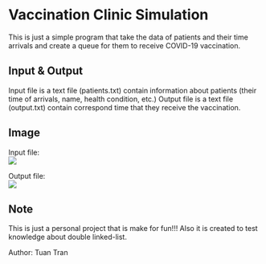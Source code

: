 # Vaccination Clinic Simulation

This is just a simple program that take the data of patients and their time arrivals
and create a queue for them to receive COVID-19 vaccination.

## Input & Output

Input file is a text file (patients.txt) contain information about patients (their time of arrivals,
name, health condition, etc.) Output file is a text file (output.txt) contain correspond time that
they receive the vaccination.

## Image

Input file:
<br>
<image src="images/patients.png">

Output file:
<br>
<image src="images/ouput.png">

## Note

This is just a personal project that is make for fun!!! Also it is created to test knowledge
about double linked-list.

Author: Tuan Tran